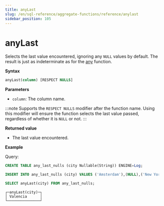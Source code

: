 ```yaml
---
title: anyLast
slug: /en/sql-reference/aggregate-functions/reference/anylast
sidebar_position: 105
---
```


# anyLast

Selects the last value encountered, ignoring any `NULL` values by default. The result is just as indeterminate as for the [any](../../../sql-reference/aggregate-functions/reference/any.md) function.

**Syntax**

```sql
anyLast(column) [RESPECT NULLS]
```

**Parameters**
- `column`: The column name. 

:::note
Supports the `RESPECT NULLS` modifier after the function name. Using this modifier will ensure the function selects the last value passed, regardless of whether it is `NULL` or not.
:::

**Returned value**

- The last value encountered.

**Example**

Query:

```sql
CREATE TABLE any_last_nulls (city Nullable(String)) ENGINE=Log;

INSERT INTO any_last_nulls (city) VALUES ('Amsterdam'),(NULL),('New York'),('Tokyo'),('Valencia'),(NULL);

SELECT anyLast(city) FROM any_last_nulls;
```

```response
┌─anyLast(city)─┐
│ Valencia      │
└───────────────┘
```
